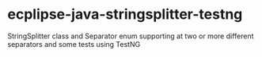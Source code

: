 # ecplipse-java-stringsplitter-testng
StringSplitter class and Separator enum supporting at two or more different separators and some tests using TestNG
